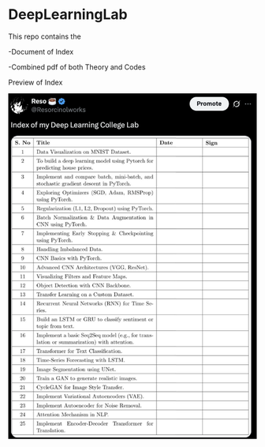 # DeepLearningLab
This repo contains the 

-Document of Index

-Combined pdf of both Theory and Codes

Preview of Index 

![twt](Index.png)
